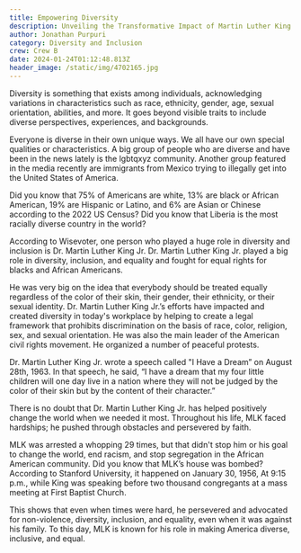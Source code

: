 ```yaml
---
title: Empowering Diversity
description: Unveiling the Transformative Impact of Martin Luther King Jr.
author: Jonathan Purpuri
category: Diversity and Inclusion
crew: Crew B
date: 2024-01-24T01:12:48.813Z
header_image: /static/img/4702165.jpg
---
```

Diversity is something that exists among individuals, acknowledging variations in characteristics such as race, ethnicity, gender, age, sexual orientation, abilities, and more. It goes beyond visible traits to include diverse perspectives, experiences, and backgrounds. 

Everyone is diverse in their own unique ways. We all have our own special qualities or characteristics. A big group of people who are diverse and have been in the news lately is the lgbtqxyz community. Another group featured in the media recently are immigrants from Mexico trying to illegally get into the United States of America. 

Did you know that 75% of Americans are white, 13% are black or African American, 19% are Hispanic or Latino, and 6% are Asian or Chinese according to the 2022 US Census? Did you know that Liberia is the most racially diverse country in the world? 

According to Wisevoter, one person who played a huge role in diversity and inclusion is Dr. Martin Luther King Jr. Dr. Martin Luther King Jr. played a big role in diversity, inclusion, and equality and fought for equal rights for blacks and African Americans. 

He was very big on the idea that everybody should be treated equally regardless of the color of their skin, their gender, their ethnicity, or their sexual identity. Dr. Martin Luther King Jr.’s efforts have impacted and created diversity in today's workplace by helping to create a legal framework that prohibits discrimination on the basis of race, color, religion, sex, and sexual orientation. He was also the main leader of the American civil rights movement. He organized a number of peaceful protests. 

Dr. Martin Luther King Jr. wrote a speech called "I Have a Dream” on August 28th, 1963. In that speech, he said, “I have a dream that my four little children will one day live in a nation where they will not be judged by the color of their skin but by the content of their character.”

There is no doubt that Dr. Martin Luther King Jr. has helped positively change the world when we needed it most. Throughout his life, MLK faced hardships; he pushed through obstacles and persevered by faith.

MLK was arrested a whopping 29 times, but that didn't stop him or his goal to change the world, end racism, and stop segregation in the African American community. Did you know that MLK’s house was bombed? According to Stanford University, it happened on January 30, 1956, At 9:15 p.m., while King was speaking before two thousand congregants at a mass meeting at First Baptist Church. 

This shows that even when times were hard, he persevered and advocated for non-violence, diversity, inclusion, and equality, even when it was against his family. To this day, MLK is known for his role in making America diverse, inclusive, and equal.
